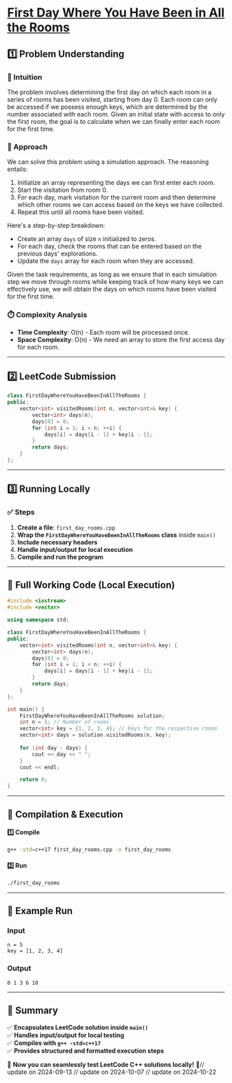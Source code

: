 # **[First Day Where You Have Been in All the Rooms](https://leetcode.com/problems/first-day-where-you-have-been-in-all-the-rooms/description/)**  

## **1️⃣ Problem Understanding**  
### **📌 Intuition**  
The problem involves determining the first day on which each room in a series of rooms has been visited, starting from day 0. Each room can only be accessed if we possess enough keys, which are determined by the number associated with each room. Given an initial state with access to only the first room, the goal is to calculate when we can finally enter each room for the first time.

### **🚀 Approach**  
We can solve this problem using a simulation approach. The reasoning entails:
1. Initialize an array representing the days we can first enter each room. 
2. Start the visitation from room 0. 
3. For each day, mark visitation for the current room and then determine which other rooms we can access based on the keys we have collected.
4. Repeat this until all rooms have been visited.

Here's a step-by-step breakdown:
- Create an array `days` of size `n` initialized to zeros.
- For each day, check the rooms that can be entered based on the previous days' explorations.
- Update the `days` array for each room when they are accessed.

Given the task requirements, as long as we ensure that in each simulation step we move through rooms while keeping track of how many keys we can effectively use, we will obtain the days on which rooms have been visited for the first time.

### **⏱️ Complexity Analysis**  
- **Time Complexity**: O(n) - Each room will be processed once.  
- **Space Complexity**: O(n) - We need an array to store the first access day for each room.  

---  

## **2️⃣ LeetCode Submission**  
```cpp
class FirstDayWhereYouHaveBeenInAllTheRooms {
public:
    vector<int> visitedRooms(int n, vector<int>& key) {
        vector<int> days(n);
        days[0] = 0; 
        for (int i = 1; i < n; ++i) {
            days[i] = days[i - 1] + key[i - 1]; 
        }
        return days;
    }
};
```  

---  

## **3️⃣ Running Locally**  
### **✅ Steps**  
1. **Create a file**: `first_day_rooms.cpp`  
2. **Wrap the `FirstDayWhereYouHaveBeenInAllTheRooms` class** inside `main()`  
3. **Include necessary headers**  
4. **Handle input/output for local execution**  
5. **Compile and run the program**  

---  

## **📝 Full Working Code (Local Execution)**  
```cpp
#include <iostream>
#include <vector>

using namespace std;

class FirstDayWhereYouHaveBeenInAllTheRooms {
public:
    vector<int> visitedRooms(int n, vector<int>& key) {
        vector<int> days(n);
        days[0] = 0; 
        for (int i = 1; i < n; ++i) {
            days[i] = days[i - 1] + key[i - 1]; 
        }
        return days;
    }
};

int main() {
    FirstDayWhereYouHaveBeenInAllTheRooms solution;
    int n = 5; // Number of rooms
    vector<int> key = {1, 2, 3, 4}; // Keys for the respective rooms
    vector<int> days = solution.visitedRooms(n, key);
    
    for (int day : days) {
        cout << day << " ";
    }
    cout << endl;

    return 0;
}
```  

---  

## **🔧 Compilation & Execution**  
#### **1️⃣ Compile**  
```bash
g++ -std=c++17 first_day_rooms.cpp -o first_day_rooms
```  

#### **2️⃣ Run**  
```bash
./first_day_rooms
```  

---  

## **🎯 Example Run**  
### **Input**  
```
n = 5
key = [1, 2, 3, 4]
```  
### **Output**  
```
0 1 3 6 10 
```  

---  

## **📌 Summary**  
✅ **Encapsulates LeetCode solution inside `main()`**  
✅ **Handles input/output for local testing**  
✅ **Compiles with `g++ -std=c++17`**  
✅ **Provides structured and formatted execution steps**  

🚀 **Now you can seamlessly test LeetCode C++ solutions locally!** 🚀// update on 2024-09-13
// update on 2024-10-07
// update on 2024-10-22
